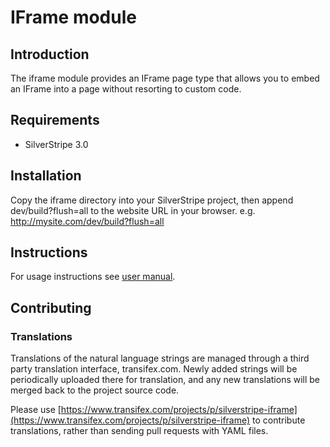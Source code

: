 # IFrame module

## Introduction

The iframe module provides an IFrame page type that allows you to embed an IFrame into a page without resorting to
custom code.

## Requirements

 * SilverStripe 3.0

## Installation

Copy the iframe directory into your SilverStripe project, then append dev/build?flush=all to the website URL in your
browser. e.g. http://mysite.com/dev/build?flush=all

## Instructions

For usage instructions see [user manual](docs/en/user.md).

## Contributing

### Translations

Translations of the natural language strings are managed through a third party translation interface, transifex.com. Newly added strings will be periodically uploaded there for translation, and any new translations will be merged back to the project source code.

Please use [https://www.transifex.com/projects/p/silverstripe-iframe](https://www.transifex.com/projects/p/silverstripe-iframe) to contribute translations, rather than sending pull requests with YAML files.